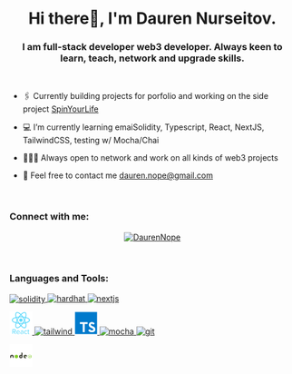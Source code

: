 <h1 align="center">Hi there👋, I'm Dauren Nurseitov.</h1>
<h3 align="center">I am full-stack developer web3 developer. Always keen to learn, teach, network and upgrade skills.</h3>
<br/>

- 🖇 Currently building projects for porfolio and working on the side project <a  href="spinyourlife.me" target="_blank" alt="Spin">SpinYourLife</a>

- 💻 I’m currently learning emaiSolidity, Typescript, React, NextJS, TailwindCSS, testing w/ Mocha/Chai

- 🧑🏽‍💻 Always open to network and work on all kinds of web3 projects

- 📧 Feel free to contact me dauren.nope@gmail.com


<br />
<h3 align="left">Connect with me:</h3>
<p align="center">
<a href="https://twitter.com/DaurenNope" target="blank"><img align="center" src="https://img.shields.io/badge/Twitter-1DA1F2?style=for-the-badge&logo=twitter&logoColor=white" alt="DaurenNope" height="40" width="120" /></a>
</p>

<br />
<h3 align="left">Languages and Tools:</h3>
<p items-align="left">

  
  
<a href="https://soliditylang.org/" target="_blank" rel="noreferrer"> <img align="center" src="https://docs.soliditylang.org/en/v0.8.13/_static/logo.svg" alt="solidity" width="40" height="40"/> </a>
<a href="https://hardhat.org/" target="_blank" rel="noreferrer"> <img src="https://hardhat.org/_next/static/media/hardhat-logo-dark.484eb916.svg" alt="hardhat" width="160" height="40"/> </a>
<a href="https://nextjs.org/" target="_blank" rel="noreferrer"> <img src="https://upload.wikimedia.org/wikipedia/commons/8/8e/Nextjs-logo.svg" alt="nextjs" width="67" height="40"/> </a>

<a href="https://reactjs.org/" target="_blank" rel="noreferrer"> <img src="https://raw.githubusercontent.com/devicons/devicon/master/icons/react/react-original-wordmark.svg" alt="react" width="40" height="40"/> </a>
<a href="https://tailwindcss.com/" target="_blank" rel="noreferrer"> <img src="https://www.vectorlogo.zone/logos/tailwindcss/tailwindcss-icon.svg" alt="tailwind" width="40" height="40"/> </a>
<a href="https://www.typescriptlang.org/" target="_blank" rel="noreferrer"> <img src="https://raw.githubusercontent.com/devicons/devicon/master/icons/typescript/typescript-original.svg" alt="typescript" width="40" height="40"/> </a>
<a href="https://mochajs.org" target="_blank" rel="noreferrer"> <img src="https://www.vectorlogo.zone/logos/mochajs/mochajs-icon.svg" alt="mocha" width="40" height="40"/> </a>
<a href="https://git-scm.com/" target="_blank" rel="noreferrer"> <img src="https://www.vectorlogo.zone/logos/git-scm/git-scm-icon.svg" alt="git" width="40" height="40"/> </a>

<a href="https://nodejs.org" target="_blank" rel="noreferrer"> <img src="https://raw.githubusercontent.com/devicons/devicon/master/icons/nodejs/nodejs-original-wordmark.svg" alt="nodejs" width="40" height="40"/> </a>


</p>
